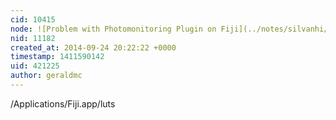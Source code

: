 ```yaml
---
cid: 10415
node: ![Problem with Photomonitoring Plugin on Fiji](../notes/silvanhi/09-24-2014/problem-with-photomonitoring-plugin-on-fiji)
nid: 11182
created_at: 2014-09-24 20:22:22 +0000
timestamp: 1411590142
uid: 421225
author: geraldmc
---
```


/Applications/Fiji.app/luts